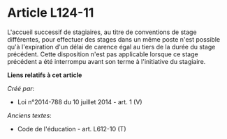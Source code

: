 # Article L124-11

L'accueil successif de stagiaires, au titre de conventions de stage différentes, pour effectuer des stages dans un même poste
n'est possible qu'à l'expiration d'un délai de carence égal au tiers de la durée du stage précédent. Cette disposition n'est
pas applicable lorsque ce stage précédent a été interrompu avant son terme à l'initiative du stagiaire.

**Liens relatifs à cet article**

_Créé par_:

  - Loi n°2014-788 du 10 juillet 2014 - art. 1 (V)

_Anciens textes_:

  - Code de l'éducation - art. L612-10 (T)
